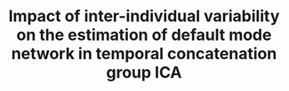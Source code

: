 ---
title: Impact of inter-individual variability on the estimation of default mode network in temporal concatenation group ICA

description: |
   <p align="center"><img style="width:90%" src="/img/publicpic/gica-hu.png"></p>

   - We found that inter-subject variability in data impact the performance of temporal-concatenated ICA, a commonly used group-level ICA approach, to estimate the group-level default mode network (DMN).

   - We showed that increased inter-subject variability caused inaccurate estimation of DMN and strong dependence on the number-of-component setting in ICA.   

   - This study calls for caution when applying TC-GICA to datasets expected to have large inter-individual variability, such as pooling different experimental groups of subjects

   - Hu Y, Yang Z, 2021. Impact of inter-individual variability on the estimation of default mode network in temporal concatenation group ICA. Neuroimage. [full text](https://doi.org/10.1016/j.neuroimage.2021.118114)


people:
  - huy
  - yangz

layout: publication
last-updated: 2021-05-20
---